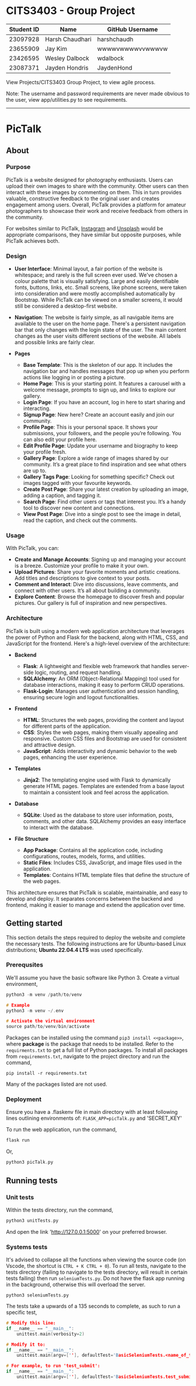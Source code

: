 # CITS3403 - Group Project

|Student ID|Name|GitHub Username|
|----|----|----|
|23097928|Harsh Chaudhari|harshchaudh|
|23655909|Jay Kim|wwwwvwwwwvvwwwvw|
|23426595|Wesley Dalbock|wdalbock|
|23087371|Jayden Hondris|JaydenHond|

View Projects/CITS3403 Group Project, to view agile process.

Note: The username and password requirements are never made obvious to the user, view app/utilities.py to see requirements.
***
# PicTalk
## About
### Purpose
PicTalk is a website designed for photography enthusiasts. Users can upload their own images to share with the community. Other users can then interact with these images by commenting on them. This in turn provides valuable, constructive feedback to the original user and creates engagement among users.  Overall, PicTalk provides a platform for amateur photographers to showcase their work and receive feedback from others in the community.

For websites similar to PicTalk, [Instagram](https://www.instagram.com) and [Unsplash](https://unsplash.com/) would be appropriate comparisons, they have similar but opposite purposes, while PicTalk achieves both.

### Design
- **User Interface**: Minimal layout, a fair portion of the website is whitespace; and rarely is the full screen ever used. We've chosen a colour palette that is visually satisfying. Large and easily identifiable fonts, buttons, links, etc. Small screens, like phone screens, were taken into consideration and were mostly accomplished automatically by Bootstrap. While PicTalk can be viewed on a smaller screens, it would still be considered a desktop-first website.

- **Navigation**: The website is fairly simple, as all navigable items are available to the user on the home page. There's a persistent navigation bar that only changes with the login state of the user. The main content changes as the user visits different sections of the website. All labels and possible links are fairly clear.

- **Pages**
    - **Base Template**:
        This is the skeleton of our app. It includes the navigation bar and handles messages that pop up when you perform actions like logging in or posting a picture.
    - **Home Page**:
        This is your starting point. It features a carousel with a welcome message, prompts to sign up, and links to explore our gallery.
    - **Login Page**:
        If you have an account, log in here to start sharing and interacting.
    - **Signup Page**:
        New here? Create an account easily and join our community.
    - **Profile Page**:
        This is your personal space. It shows your submissions, your followers, and the people you’re following. You can also edit your profile here.
    - **Edit Profile Page**:
        Update your username and biography to keep your profile fresh.
    - **Gallery Page**:
        Explore a wide range of images shared by our community. It’s a great place to find inspiration and see what others are up to.
    - **Gallery Tags Page**:
        Looking for something specific? Check out images tagged with your favourite keywords.
    - **Create Post Page**:
        Share your latest creation by uploading an image, adding a caption, and tagging it.
    - **Search Page**:
        Find other users or tags that interest you. It’s a handy tool to discover new content and connections.
    - **View Post Page**:
        Dive into a single post to see the image in detail, read the caption, and check out the comments.
### Usage

With PicTalk, you can:

- **Create and Manage Accounts**: Signing up and managing your account is a breeze. Customize your profile to make it your own.
- **Upload Pictures**: Share your favorite moments and artistic creations. Add titles and descriptions to give context to your posts.
- **Comment and Interact**: Dive into discussions, leave comments, and connect with other users. It’s all about building a community.
- **Explore Content**: Browse the homepage to discover fresh and popular pictures. Our gallery is full of inspiration and new perspectives.

### Architecture


PicTalk is built using a modern web application architecture that leverages the power of Python and Flask for the backend, along with HTML, CSS, and JavaScript for the frontend. Here's a high-level overview of the architecture:

- **Backend**

    - **Flask**: A lightweight and flexible web framework that handles server-side logic, routing, and request handling.
    - **SQLAlchemy**: An ORM (Object-Relational Mapping) tool used for database interactions, making it easy to perform CRUD operations.
    - **Flask-Login**: Manages user authentication and session handling, ensuring secure login and logout functionalities.

- **Frontend**
    - **HTML**: Structures the web pages, providing the content and layout for different parts of the application.
    - **CSS**: Styles the web pages, making them visually appealing and responsive. Custom CSS files and Bootstrap are used for consistent and attractive design.
    - **JavaScript**: Adds interactivity and dynamic behavior to the web pages, enhancing the user experience.

- **Templates**
    - **Jinja2**: The templating engine used with Flask to dynamically generate HTML pages. Templates are extended from a base layout to maintain a consistent look and feel across the application.

- **Database**
    - **SQLite**: Used as the database to store user information, posts, comments, and other data. SQLAlchemy provides an easy interface to interact with the database.

- **File Structure**
    - **App Package**: Contains all the application code, including configurations, routes, models, forms, and utilities.
    - **Static Files**: Includes CSS, JavaScript, and image files used in the application.
    - **Templates**: Contains HTML template files that define the structure of the web pages.

This architecture ensures that PicTalk is scalable, maintainable, and easy to develop and deploy. It separates concerns between the backend and frontend, making it easier to manage and extend the application over time.

## Getting started
This section details the steps required to deploy the website and complete the necessary tests. The following instructions are for Ubuntu-based Linux distributions; **Ubuntu 22.04.4 LTS** was used specifically. 

### Prerequsites
We'll assume you have the basic software like Python 3. Create a virtual environment,

```cpp
python3 -m venv /path/to/venv

# Example 
python3 -m venv ~/.env

# Activate the virtual environment
source path/to/venv/bin/activate
```

Packages can be installed using the command `pip3 install <<package>>`, where **package** is the package that needs to be installed. Refer to the `requirments.txt` to get a full list of Python packages. To install all packages from `requirements.txt`, navigate to the project directory and run the command,

```
pip install -r requirements.txt
```
Many of the packages listed are not used.

### Deployment
Ensure you have a .flaskenv file in main directory with at least following lines outlining environments of:
`FLASK_APP=picTalk.py` and 'SECRET_KEY'

To run the web application, run the command,
```cpp
flask run
```
Or,
```cpp
python3 picTalk.py
```

## Running tests
### Unit tests
Within the tests directory, run the command,
```cpp
python3 unitTests.py
```
And open the link 'http://127.0.0.1:5000' on your preferred browser. 
### Systems tests
It's advised to collapse all the functions when viewing the source code (on Vscode, the shortcut is `CTRL + K CTRL + 0`). To run all tests, navigate to the tests directory (failing to navigate to the tests directory, will result in certain tests failing) then run `seleniumTests.py`. Do not have the flask app running in the background, otherwise this will overload the server.
```
python3 seleniumTests.py
```
The tests take a upwards of a 135 seconds to complete, as such to run a specific test, 
```cpp
# Modify this line:
if __name__ == "__main__":
    unittest.main(verbosity=2)

# Modify it to:
if __name__ == "__main__":
    unittest.main(argv=[''], defaultTest='BasicSeleniumTests.<name_of_test>', verbosity=2)

# For example, to run 'test_submit':
if __name__ == "__main__":
    unittest.main(argv=[''], defaultTest='BasicSeleniumTests.test_submit', verbosity=2)
```
